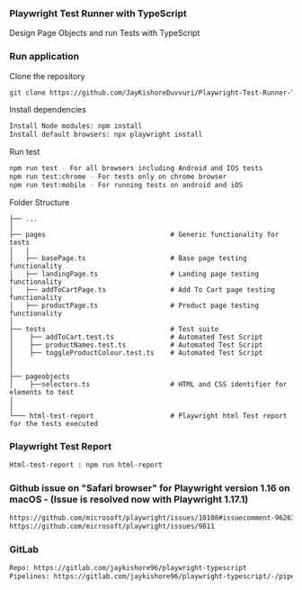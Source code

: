 ### Playwright Test Runner with TypeScript

Design Page Objects and run Tests with TypeScript

### Run application 

Clone the repository   
   
```bash
git clone https://github.com/JayKishoreDuvvuri/Playwright-Test-Runner-TypeScript.git
```
 
Install dependencies

```bash
Install Node modules: npm install
Install default browsers: npx playwright install
``` 

Run test

```bash
npm run test - For all browsers including Android and IOS tests
npm run test:chrome - For tests only on chrome browser
npm run test:mobile - For running tests on android and iOS
```

Folder Structure

    ├── ...
    │
    ├── pages                               # Generic functionality for tests
    │   |
    │   ├── basePage.ts                     # Base page testing functionality
    │   ├── landingPage.ts                  # Landing page testing functionality
    │   ├── addToCartPage.ts                # Add To Cart page testing functionality
    │   ├── productPage.ts                  # Product page testing functionality
    │
    ├── tests                               # Test suite
    │    ├── addToCart.test.ts              # Automated Test Script
    │    ├── productNames.test.ts           # Automated Test Script
    │    ├── toggleProductColour.test.ts    # Automated Test Script
    │
    │
    ├── pageobjects
    │    ├──selectors.ts                    # HTML and CSS identifier for elements to test
    │
    │
    └─── html-test-report                   # Playwright html Test report for the tests executed



### Playwright Test Report
```bash
Html-test-report : npm run html-report
```


### Github issue on "Safari browser" for Playwright version 1.16 on macOS - (Issue is resolved now with Playwright 1.17.1)
```bash
https://github.com/microsoft/playwright/issues/10108#issuecomment-962635213
https://github.com/microsoft/playwright/issues/9811 
```

### GitLab
```bash
Repo: https://gitlab.com/jaykishore96/playwright-typescript
Pipelines: https://gitlab.com/jaykishore96/playwright-typescript/-/pipelines
```


